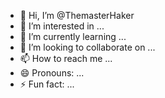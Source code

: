 - 👋 Hi, I’m @ThemasterHaker
- 👀 I’m interested in ...
- 🌱 I’m currently learning ...
- 💞️ I’m looking to collaborate on ...
- 📫 How to reach me ...
- 😄 Pronouns: ...
- ⚡ Fun fact: ...

<!---
ThemasterHaker/ThemasterHaker is a ✨ special ✨ repository because its `README.md` (this file) appears on your GitHub profile.
You can click the Preview link to take a look at your changes.
--->
